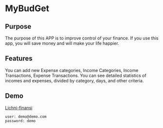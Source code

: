 MyBudGet
========

## Purpose

The purpose of this APP is to improve control of your finance. If you use this app, you will save money and will make your life happier.  

## Features
You can add new Expense categories, Income Categories, Income Transactions, Expense Transactions. You can see detailed statistics of incomes and expenses, divided by category, days, and other criteria.


  
## Demo

[Lichni-finansi](http://lichni-finansi.info/users/sign_in "MyBudget")
```
user: demo@demo.com
password: demo
```
